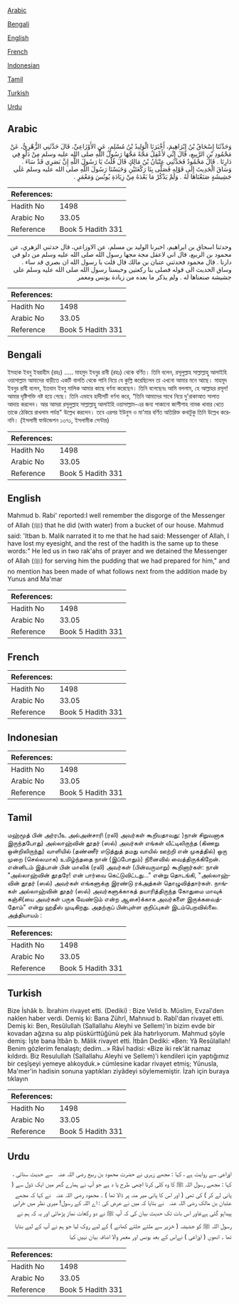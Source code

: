 [Arabic](#arabic)

[Bengali](#bengali)

[English](#english)

[French](#french)

[Indonesian](#indonesian)

[Tamil](#tamil)

[Turkish](#turkish)

[Urdu](#urdu)

## Arabic


<div dir="rtl" lang="ar" style={{fontSize:'larger',backgroundColor:'#f8f9fa',padding:20}}>
وَحَدَّثَنَا إِسْحَاقُ بْنُ إِبْرَاهِيمَ، أَخْبَرَنَا الْوَلِيدُ بْنُ مُسْلِمٍ، عَنِ الأَوْزَاعِيِّ، قَالَ حَدَّثَنِي الزُّهْرِيُّ، عَنْ مَحْمُودِ بْنِ الرَّبِيعِ، قَالَ إِنِّي لأَعْقِلُ مَجَّةً مَجَّهَا رَسُولُ اللَّهِ صلى الله عليه وسلم مِنْ دَلْوٍ فِي دَارِنَا ‏.‏ قَالَ مَحْمُودٌ فَحَدَّثَنِي عِتْبَانُ بْنُ مَالِكٍ قَالَ قُلْتُ يَا رَسُولَ اللَّهِ إِنَّ بَصَرِي قَدْ سَاءَ ‏.‏ وَسَاقَ الْحَدِيثَ إِلَى قَوْلِهِ فَصَلَّى بِنَا رَكْعَتَيْنِ وَحَبَسْنَا رَسُولَ اللَّهِ صلى الله عليه وسلم عَلَى جَشِيشَةٍ صَنَعْنَاهَا لَهُ ‏.‏ وَلَمْ يَذْكُرْ مَا بَعْدَهُ مِنْ زِيَادَةِ يُونُسَ وَمَعْمَرٍ ‏.‏
</div>
<div style={{backgroundColor:'#f8f9fa',padding:20, marginBottom: 10}}><table> <thead> <tr> <th>References:</th> <th></th> </tr> </thead> <tbody><tr><td>Hadith No</td><td>1498</td></tr><tr><td>Arabic No</td><td>33.05</td></tr><tr><td>Reference</td><td>Book 5 Hadith 331</td></tr></tbody></table></div>


<div dir="rtl" lang="ar" style={{fontSize:'larger',backgroundColor:'#f8f9fa',padding:20}}>
وحدثنا اسحاق بن ابراهيم، اخبرنا الوليد بن مسلم، عن الاوزاعي، قال حدثني الزهري، عن محمود بن الربيع، قال اني لاعقل مجة مجها رسول الله صلى الله عليه وسلم من دلو في دارنا . قال محمود فحدثني عتبان بن مالك قال قلت يا رسول الله ان بصري قد ساء . وساق الحديث الى قوله فصلى بنا ركعتين وحبسنا رسول الله صلى الله عليه وسلم على جشيشة صنعناها له . ولم يذكر ما بعده من زيادة يونس ومعمر
</div>
<div style={{backgroundColor:'#f8f9fa',padding:20, marginBottom: 10}}><table> <thead> <tr> <th>References:</th> <th></th> </tr> </thead> <tbody><tr><td>Hadith No</td><td>1498</td></tr><tr><td>Arabic No</td><td>33.05</td></tr><tr><td>Reference</td><td>Book 5 Hadith 331</td></tr></tbody></table></div>

## Bengali


<div dir="ltr" lang="bn" style={{fontSize:'larger',backgroundColor:'#f8f9fa',padding:20}}>
ইসহাক ইবনু ইবরাহীম (রহঃ) ..... মাহমুদ ইবনুর রাবী (রহঃ) থেকে বর্ণিত। তিনি বলেন, রসূলুল্লাহ সাল্লাল্লাহু আলাইহি ওয়াসাল্লাম আমাদের বাড়ীতে একটি বালতি থেকে পানি নিয়ে যে কুল্লি করেছিলেন তা এখনো আমার মনে আছে। মাহমূদ ইবনুর রাবী বলেন, ইতবান ইবনু মালিক আমার কাছে বর্ণনা করেছেন। তিনি বলেছেনঃ আমি বললাম, হে আল্লাহর রসূল! আমার দৃষ্টিশক্তি নষ্ট হয়ে গেছে। তিনি এভাবে হাদীসটি বর্ণনা করে, “তিনি আমাদের সাথে নিয়ে দু'রাকাআত সালাত আদায় করলেন। আর আমরা রসূলুল্লাহ সাল্লাল্লাহু আলাইহি ওয়াসাল্লাম-এর জন্য পাকানো জাশীশাহ নামক খাবার খেতে তাকে ঠেকিয়ে রাখলাম পর্যন্ত" উল্লেখ করলেন। তবে এরপর ইউনুস ও মা'মার বর্ণিত অতিরিক্ত কথাটুকু তিনি উল্লেখ করেননি। (ইসলামী ফাউন্ডেশন ১৩৭১, ইসলামীক সেন্টার)
</div>
<div style={{backgroundColor:'#f8f9fa',padding:20, marginBottom: 10}}><table> <thead> <tr> <th>References:</th> <th></th> </tr> </thead> <tbody><tr><td>Hadith No</td><td>1498</td></tr><tr><td>Arabic No</td><td>33.05</td></tr><tr><td>Reference</td><td>Book 5 Hadith 331</td></tr></tbody></table></div>

## English


<div dir="ltr" lang="en" style={{fontSize:'larger',backgroundColor:'#f8f9fa',padding:20}}>
Mahmud b. Rabi' reported:I well remember the disgorge of the Messenger of Allah (ﷺ) that he did (with water) from a bucket of our house. Mahmud said: 'Itban b. Malik narrated it to me that he had said: Messenger of Allah, I have lost my eyesight, and the rest of the hadith is the same up to these words:" He led us in two rak'ahs of prayer and we detained the Messenger of Allah (ﷺ) for serving him the pudding that we had prepared for him," and no mention has been made of what follows next from the addition made by Yunus and Ma'mar
</div>
<div style={{backgroundColor:'#f8f9fa',padding:20, marginBottom: 10}}><table> <thead> <tr> <th>References:</th> <th></th> </tr> </thead> <tbody><tr><td>Hadith No</td><td>1498</td></tr><tr><td>Arabic No</td><td>33.05</td></tr><tr><td>Reference</td><td>Book 5 Hadith 331</td></tr></tbody></table></div>

## French


<div dir="ltr" lang="fr" style={{fontSize:'larger',backgroundColor:'#f8f9fa',padding:20}}>

</div>
<div style={{backgroundColor:'#f8f9fa',padding:20, marginBottom: 10}}><table> <thead> <tr> <th>References:</th> <th></th> </tr> </thead> <tbody><tr><td>Hadith No</td><td>1498</td></tr><tr><td>Arabic No</td><td>33.05</td></tr><tr><td>Reference</td><td>Book 5 Hadith 331</td></tr></tbody></table></div>

## Indonesian


<div dir="ltr" lang="id" style={{fontSize:'larger',backgroundColor:'#f8f9fa',padding:20}}>

</div>
<div style={{backgroundColor:'#f8f9fa',padding:20, marginBottom: 10}}><table> <thead> <tr> <th>References:</th> <th></th> </tr> </thead> <tbody><tr><td>Hadith No</td><td>1498</td></tr><tr><td>Arabic No</td><td>33.05</td></tr><tr><td>Reference</td><td>Book 5 Hadith 331</td></tr></tbody></table></div>

## Tamil


<div dir="ltr" lang="ta" style={{fontSize:'larger',backgroundColor:'#f8f9fa',padding:20}}>
மஹ்மூத் பின் அர்ரபீஉ அல்அன்சாரி (ரலி) அவர்கள் கூறியதாவது: )நான் சிறுவனாக இருந்தபோது) அல்லாஹ்வின் தூதர் (ஸல்) அவர்கள் எங்கள் வீட்டிலிருந்த (கிணறு ஒன்றிலிருந்து) வாளியில் (தண்ணீர் எடுத்துத் தமது வாயில் ஊற்றி என் முகத்தில்) ஒரு முறை (செல்லமாக) உமிழ்ந்ததை நான் (இப்போதும்) நினைவில் வைத்திருக்கிறேன். என்னிடம் இத்பான் பின் மாலிக் (ரலி) அவர்கள் (பின்வருமாறு) கூறினார்கள்: நான் "அல்லாஹ்வின் தூதரே! என் பார்வை கெட்டுவிட்டது..." என்று தொடங்கி, "அல்லாஹ்வின் தூதர் (ஸல்) அவர்கள் எங்களுக்கு இரண்டு ரக்அத்கள் தொழுவித்தார்கள். நாங்கள் அல்லாஹ்வின் தூதர் (ஸல்) அவர்களுக்காகத் தயாரித்திருந்த கோதுமை மாவுக் கஞ்சி(யை அவர்கள் பருக வேண்டும் என்ற ஆசை)க்காக அவர்களை இருக்கவைத்தோம்" என்று ஹதீஸ் முடிகிறது. அதற்குப் பின்புள்ள குறிப்புகள் இடம்பெறவில்லை. அத்தியாயம் :
</div>
<div style={{backgroundColor:'#f8f9fa',padding:20, marginBottom: 10}}><table> <thead> <tr> <th>References:</th> <th></th> </tr> </thead> <tbody><tr><td>Hadith No</td><td>1498</td></tr><tr><td>Arabic No</td><td>33.05</td></tr><tr><td>Reference</td><td>Book 5 Hadith 331</td></tr></tbody></table></div>

## Turkish


<div dir="ltr" lang="tr" style={{fontSize:'larger',backgroundColor:'#f8f9fa',padding:20}}>
Bize İshâk b. İbrahim rivayet etti. (Dediki) : Bize Velid b. Müslim, Evzaî'den naklen haber verdi. Demiş ki: Bana Zührî, Mahnıud b. Rabî'dan rivayet etti. Demiş ki: Ben, Resûlullah (Sallallahu Aleyhi ve Sellem)'in bizim evde bir kovadan ağzına su alıp püskürttüğünü pek âla hatırlıyorum. Mahmud şöyle demiş: İşte bana İtbân b. Mâlik rivayet etti. İtbân Dediki: «Ben: Yâ Resûlallah! Benim gözlerim fenalaştı; dedim...» Râvî hadisi: «Bize iki rek'ât namaz kıldırdı. Biz Resulullah (Sallallahu Aleyhi ve Sellem)'i kendileri için yaptığımız bir ceşîşeyi yemeye alıkoyduk.» cümlesine kadar rivayet etmiş; Yûnusla, Ma'mer'in hadisin sonuna yaptıkları ziyâdeyi söylememiştir. İzah için buraya tıklayın
</div>
<div style={{backgroundColor:'#f8f9fa',padding:20, marginBottom: 10}}><table> <thead> <tr> <th>References:</th> <th></th> </tr> </thead> <tbody><tr><td>Hadith No</td><td>1498</td></tr><tr><td>Arabic No</td><td>33.05</td></tr><tr><td>Reference</td><td>Book 5 Hadith 331</td></tr></tbody></table></div>

## Urdu


<div dir="rtl" lang="ur" style={{fontSize:'larger',backgroundColor:'#f8f9fa',padding:20}}>
اوزاعی سے روایت ہے ، کہا : مجھے زہری نے حضرت محمود بن ربیع ‌رضی ‌اللہ ‌عنہ ‌ ‌ سے حدیث سنائی ، کہا : مجھے رسول اللہ ﷺ کا وہ کلی کرنا اچھی طرح یا د ہے جو آپ نے ہمارے گھر میں ایک ڈول سے ( پانی لے کر ) کی تھی ( اور اس کا پانی میر منہ پر ڈالا تھا ) ۔ محمود ‌رضی ‌اللہ ‌عنہ ‌ ‌ نے کہا کہ مجھے عتبان بن مالک ‌رضی ‌اللہ ‌عنہ ‌ ‌ نے بتایا کہ میں نے عرض کی : اے اللہ کے رسول! میری نظر میں خرابی پیداہو گئی ہےغاور اس بات تک حدیث بیان کی کہ آپ ﷺ نے دو رکعات نماز پڑھائی اور یہ کہ ہم نے رسول اللہ ﷺ کو جشیشہ ( خزیر سے ملتے جلتے کھانے ) کے لیے روک لیا جو ہم نے آپ کے لیے بنایا تھا ۔ انھوں ( اوزاعی ) نےاس کے بعد یونس اور معمر والا اضافہ بیان نہیں کیا
</div>
<div style={{backgroundColor:'#f8f9fa',padding:20, marginBottom: 10}}><table> <thead> <tr> <th>References:</th> <th></th> </tr> </thead> <tbody><tr><td>Hadith No</td><td>1498</td></tr><tr><td>Arabic No</td><td>33.05</td></tr><tr><td>Reference</td><td>Book 5 Hadith 331</td></tr></tbody></table></div>